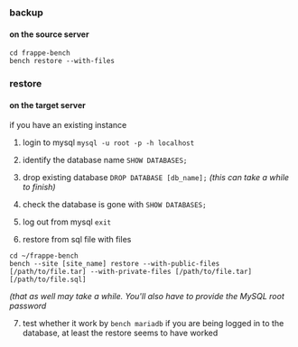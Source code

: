 ### backup

#### on the source server

```
cd frappe-bench
bench restore --with-files
```


### restore

#### on the target server

if you have an existing instance

1. login to mysql
`mysql -u root -p -h localhost`

2. identify the database name
`SHOW DATABASES;`

3. drop existing database
`DROP DATABASE [db_name];`
_(this can take a while to finish)_

4. check the database is gone with
`SHOW DATABASES;`

5. log out from mysql
`exit`

6. restore from sql file with files

```
cd ~/frappe-bench
bench --site [site_name] restore --with-public-files [/path/to/file.tar] --with-private-files [/path/to/file.tar] [/path/to/file.sql]
```
_(that as well may take a while. You'll also have to provide the MySQL root password_

7. test whether it work by
`bench mariadb`
if you are being logged in to the database, at least the restore seems to have worked


